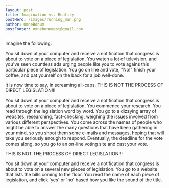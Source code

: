 ```yaml
---
layout: post
title: Imagination vs. Reality
postHero: /images/running_man.png
author: OmneBonum
postFooter: omnebonumest@gmail.com
---
```


Imagine the following:

You sit down at your computer and receive a notification that congress is about
to vote on a piece of legislation.  You watch a lot of television, and you've seen
countless ads urging people like you to vote agains this particular piece of
legislation.  You go on line and vote, "No!" finish your coffee, and pat yourself on the back for a job well-done.

It is now time to say, in screaming all-caps, THIS IS NOT THE PROCESS OF DIRECT
LEGISLATION!!!

You sit down at your computer and receive a notification that congress is about
to vote on a piece of legislation. You commence your research.  You read through
the legislation word by word.  You go to a dizzying array of websites, researching,
fact-checking, weighing the issues involved from various different perspectives.
You come across the names of people who might be able to answer the many questions
that have been gathering in your mind, so you shoot them some e-mails and messages,
hoping that will take you seriously enough to respond.  Eventually, the deadline for the vote comes along, so you go to an on-line voting site and cast your vote.

THIS IS NOT THE PROCESS OF DIRECT LEGISLATION!!!

You sit down at your computer and receive a notification that congress is about
to vote on a several new pieces of legislation.  You go to a website that lists
the bills coming to the floor.  You read the name of each piece of legislation, and
click 'yes' or 'no' based how you like the sound of the title.
